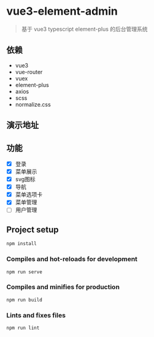 # vue3-element-admin
> 基于 vue3 typescript element-plus 的后台管理系统

## 依赖
- vue3
- vue-router
- vuex
- element-plus
- axios
- scss
- normalize.css

## 演示地址

## 功能
- [x] 登录
- [x] 菜单展示
- [x] svg图标
- [x] 导航
- [x] 菜单选项卡
- [x] 菜单管理
- [ ] 用户管理
## Project setup
```
npm install
```

### Compiles and hot-reloads for development
```
npm run serve
```

### Compiles and minifies for production
```
npm run build
```

### Lints and fixes files
```
npm run lint
```
